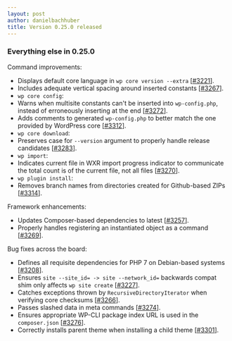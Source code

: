 ```yaml
---
layout: post
author: danielbachhuber
title: Version 0.25.0 released
---
```



### Everything else in 0.25.0

Command improvements:

* Displays default core language in `wp core version --extra` [[#3221](https://github.com/wp-cli/wp-cli/pull/3221)].
* Includes adequate vertical spacing around inserted constants [[#3267](https://github.com/wp-cli/wp-cli/pull/3267)].
* `wp core config`:
 * Warns when multisite constants can't be inserted into `wp-config.php`, instead of erroneously inserting at the end [[#3272](https://github.com/wp-cli/wp-cli/pull/3272)].
 * Adds comments to generated `wp-config.php` to better match the one provided by WordPress core [[#3312](https://github.com/wp-cli/wp-cli/pull/3312)].
* `wp core download`:
 * Preserves case for `--version` argument to properly handle release candidates [[#3283](https://github.com/wp-cli/wp-cli/pull/3283)].
* `wp import`:
 * Indicates current file in WXR import progress indicator to communicate the total count is of the current file, not all files [[#3270](https://github.com/wp-cli/wp-cli/pull/3270)].
* `wp plugin install`:
 * Removes branch names from directories created for Github-based ZIPs [[#3314](https://github.com/wp-cli/wp-cli/pull/3314)].

Framework enhancements:

* Updates Composer-based dependencies to latest [[#3257](https://github.com/wp-cli/wp-cli/pull/3257)].
* Properly handles registering an instantiated object as a command [[#3269](https://github.com/wp-cli/wp-cli/pull/3269)].

Bug fixes across the board:

* Defines all requisite dependencies for PHP 7 on Debian-based systems [[#3208](https://github.com/wp-cli/wp-cli/pull/3208)].
* Ensures `site --site_id= -> site --network_id=` backwards compat shim only affects `wp site create` [[#3227](https://github.com/wp-cli/wp-cli/pull/3227)].
* Catches exceptions thrown by `RecursiveDirectoryIterator` when verifying core checksums [[#3266](https://github.com/wp-cli/wp-cli/pull/3266)].
* Passes slashed data in meta commands [[#3274](https://github.com/wp-cli/wp-cli/pull/3274)].
* Ensures appropriate WP-CLI package index URL is used in the `composer.json` [[#3276](https://github.com/wp-cli/wp-cli/pull/3276)].
* Correctly installs parent theme when installing a child theme [[#3301](https://github.com/wp-cli/wp-cli/pull/3301)].
